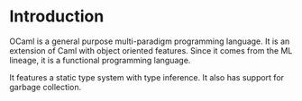 # Introduction

OCaml is a general purpose multi-paradigm programming language. It is an extension of Caml with object oriented features. Since it comes from the ML lineage, it is a functional programming language.

It features a static type system with type inference. It also has support for garbage collection.